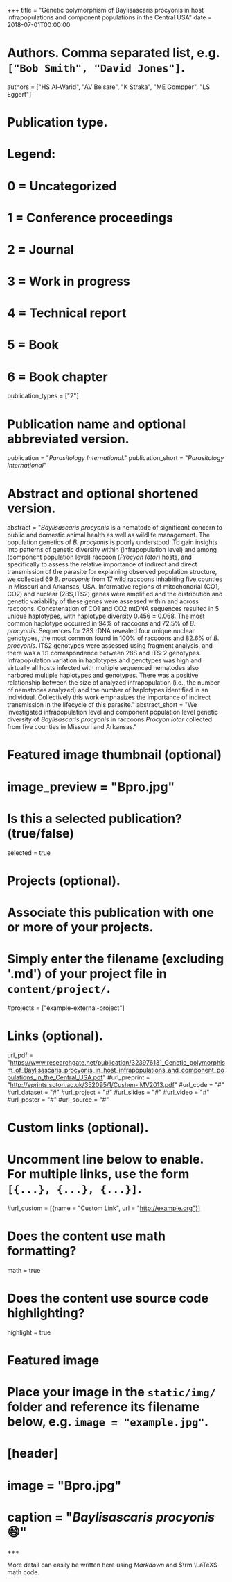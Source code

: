 +++
title = "Genetic polymorphism of Baylisascaris procyonis in host infrapopulations and component populations in the Central USA"
date = 2018-07-01T00:00:00

# Authors. Comma separated list, e.g. `["Bob Smith", "David Jones"]`.
authors = ["HS Al-Warid", "AV Belsare", "K Straka", "ME Gompper", "LS Eggert"]

# Publication type.
# Legend:
# 0 = Uncategorized
# 1 = Conference proceedings
# 2 = Journal
# 3 = Work in progress
# 4 = Technical report
# 5 = Book
# 6 = Book chapter
publication_types = ["2"]

# Publication name and optional abbreviated version.
publication = "*Parasitology International*."
publication_short = "*Parasitology International*"

# Abstract and optional shortened version.
abstract = "*Baylisascaris procyonis* is a nematode of significant concern to public and domestic animal health as well as wildlife management. The population genetics of *B. procyonis* is poorly understood. To gain insights into patterns of genetic diversity within (infrapopulation level) and among (component population level) raccoon (*Procyon lotor*) hosts, and specifically to assess the relative importance of indirect and direct transmission of the parasite for explaining observed population structure, we collected 69 *B. procyonis* from 17 wild raccoons inhabiting five counties in Missouri and Arkansas, USA. Informative regions of mitochondrial (CO1, CO2) and nuclear (28S,ITS2) genes were amplified and the distribution and genetic variability of these genes were assessed within and across raccoons. Concatenation of CO1 and CO2 mtDNA sequences resulted in 5 unique haplotypes, with haplotype diversity 0.456 ± 0.068. The most common haplotype occurred in 94% of raccoons and 72.5% of *B. procyonis*. Sequences for 28S rDNA revealed four unique nuclear genotypes, the most common found in 100% of raccoons and 82.6% of *B. procyonis*. ITS2 genotypes were assessed using fragment analysis, and there was a 1:1 correspondence between 28S and ITS-2 genotypes. Infrapopulation variation in haplotypes and genotypes was high and virtually all hosts infected with multiple sequenced nematodes also harbored multiple haplotypes and genotypes. There was a positive relationship between the size of analyzed infrapopulation (i.e., the number of nematodes analyzed) and the number of haplotypes identified in an individual. Collectively this work emphasizes the importance of indirect transmission in the lifecycle of this parasite."
abstract_short = "We investigated infrapopulation level and component population level genetic diversity of *Baylisascaris procyonis* in raccoons *Procyon lotor* collected from five counties in Missouri and Arkansas."

# Featured image thumbnail (optional)
# image_preview = "Bpro.jpg"

# Is this a selected publication? (true/false)
selected = true

# Projects (optional).
#   Associate this publication with one or more of your projects.
#   Simply enter the filename (excluding '.md') of your project file in `content/project/`.
#projects = ["example-external-project"]

# Links (optional).
url_pdf = "https://www.researchgate.net/publication/323976131_Genetic_polymorphism_of_Baylisascaris_procyonis_in_host_infrapopulations_and_component_populations_in_the_Central_USA.pdf"
#url_preprint = "http://eprints.soton.ac.uk/352095/1/Cushen-IMV2013.pdf"
#url_code = "#"
#url_dataset = "#"
#url_project = "#"
#url_slides = "#"
#url_video = "#"
#url_poster = "#"
#url_source = "#"

# Custom links (optional).
#   Uncomment line below to enable. For multiple links, use the form `[{...}, {...}, {...}]`.
#url_custom = [{name = "Custom Link", url = "http://example.org"}]

# Does the content use math formatting?
math = true

# Does the content use source code highlighting?
highlight = true

# Featured image
# Place your image in the `static/img/` folder and reference its filename below, e.g. `image = "example.jpg"`.
# [header]
# image = "Bpro.jpg"
# caption = "*Baylisascaris procyonis*:smile:"
+++

More detail can easily be written here using *Markdown* and $\rm \LaTeX$ math code.
